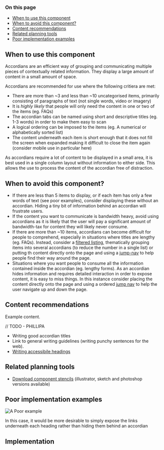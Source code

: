 ### On this page

* [When to use this component](#use)
* [When to avoid this component?](#avoid)
* [Content recommendations](#content)
* [Related planning tools](#planning)
* [Poor implementation examples]()

## When to use this component

Accordians are an efficient way of grouping and communicating multiple pieces of contextually related information. They display a large amount of content in a small amount of space.

Accordians are recommended for use where the following critiera are met:

* There are more than ~3 and less than ~10 uncategorised items, primarily consisting of paragraphs of text (not single words, video or imagery)
* It is *highly likely* that people will only need the content in one or two of the items (eg. FAQs)
* The accordian tabs can be named using short and descriptive titles (eg. 1-3 words) in order to make them easy to scan
* A logical ordering can be imposed to the items (eg. A numerical or alphabetically sorted list)
* The content underneath each item is short enough that it does not fill the screen when expanded making it difficult to close the item again (consider mobile use in particular here)

As accordians require a lot of content to be displayed in a small area, it is best used in a single column layout without information to either side. This allows the use to process the content of the accordian free of distraction.

## When to avoid this component?

* If there are less than 5 items to display, or if each item has only a few words of text (see poor examples), consider displaying these without an accordian. Hiding a tiny bit of information behind an accordian will frustrate users.
* If the content you want to communicate is bandwidth heavy, avoid using accordians as it is likely that the user will pay a significant amount of bandwidth-tax for content they will likely never consume.
* If there are more than ~10 items, accordians can become difficult for people to comprehend, especially in situations where titles are lengthy (eg. FAQs). Instead, consider a [filtered listing](todo-filtered-listings), thematically grouping items into several accordians (to reduce the number in a single list) or putting th content directly onto the page and using a [jump-nav](todo-jump-navigation) to help people find their way around the page.
* Situations where you want people to consume all the information contained inside the accordian (eg. lengthy forms). As an accordian hides information and requires detailed interaction in order to expose content, it is easy to miss things. In this instance consider placing the content directly onto the page and using a ordered [jump nav](todo-jump-nav) to help the user navigate up and down the page.


## Content recommendations

Example content.

// TODO - PHILLIPA

- Writing good accordian titles
- Link to general writing guidelines (writing punchy sentences for the web).
- [Writing accessibile headings](http://www.unimelb.edu.au/accessibility/training/examples/1-3-1-info-and-relationships/index.html)

## Related planning tools

* [Download component stencils](#) (illustrator, sketch and photoshop versions available)

## Poor implementation examples

![A Poor example](/assets/videos/poor-example__accordian-1.gif)

In this case, it would be more desirable to simply expose the links underneath each heading rather than hiding them behind an accordian

## Implementation

<!-- <ul class="nobullet">
  <li><code>.accordion__title</code> &ndash; Toggle switch open/close <small>required</small></li>
  <li><code>.accordion__hidden</code> &ndash; Content container (hidden by default), must be next adjacent element to toggle switch <small>required</small></li>
  <li><code>.accordion__noanim</code> &ndash; Disable animation <small class="opt">optional</small></li>
  <li><code>.accordion__visible</code> &ndash; Accordion container is visible by default <small class="opt">optional</small></li>
  <li><code>data-single-focus</code> &ndash; Close all other sections when opening an accordion <small class="opt">optional</small></li>
</ul>
 -->
